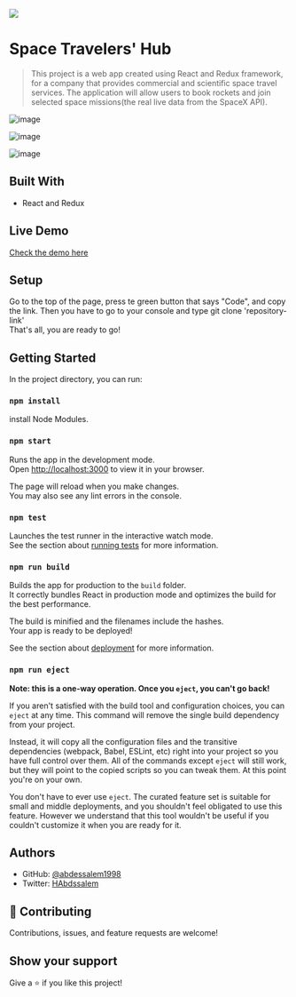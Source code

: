![](https://img.shields.io/badge/Microverse-blueviolet)

# Space Travelers' Hub 

> This project is a web app created using React and Redux framework, for a company that provides commercial and scientific space travel services. The application will allow users to book rockets and join selected space missions(the real live data from the SpaceX API).

![image](https://user-images.githubusercontent.com/89970442/152335730-8479c782-c395-4b65-8662-278c3c717e23.png)

![image](https://user-images.githubusercontent.com/89970442/152335792-474269c6-0f8e-4288-984f-1be16c69aaf7.png)

![image](https://user-images.githubusercontent.com/89970442/152335833-77e2270f-2aeb-47ba-bdca-6871a4ccc544.png)


## Built With

- React and Redux


## Live Demo

[Check the demo here](https://spacehub2022.herokuapp.com/)

## Setup
Go to the top of the page, press te green button that says "Code", and copy the link. Then you have to go to your console and type
git clone 'repository-link'  
That's all, you are ready to go!

## Getting Started

In the project directory, you can run:

### `npm install`
install Node Modules.

### `npm start`

Runs the app in the development mode.\
Open [http://localhost:3000](http://localhost:3000) to view it in your browser.

The page will reload when you make changes.\
You may also see any lint errors in the console.

### `npm test`

Launches the test runner in the interactive watch mode.\
See the section about [running tests](https://facebook.github.io/create-react-app/docs/running-tests) for more information.

### `npm run build`

Builds the app for production to the `build` folder.\
It correctly bundles React in production mode and optimizes the build for the best performance.

The build is minified and the filenames include the hashes.\
Your app is ready to be deployed!

See the section about [deployment](https://facebook.github.io/create-react-app/docs/deployment) for more information.

### `npm run eject`

**Note: this is a one-way operation. Once you `eject`, you can't go back!**

If you aren't satisfied with the build tool and configuration choices, you can `eject` at any time. This command will remove the single build dependency from your project.

Instead, it will copy all the configuration files and the transitive dependencies (webpack, Babel, ESLint, etc) right into your project so you have full control over them. All of the commands except `eject` will still work, but they will point to the copied scripts so you can tweak them. At this point you're on your own.

You don't have to ever use `eject`. The curated feature set is suitable for small and middle deployments, and you shouldn't feel obligated to use this feature. However we understand that this tool wouldn't be useful if you couldn't customize it when you are ready for it.

## Authors

- GitHub: [@abdessalem1998](https://https://github.com/abdessalem1998.com/rdnrn)
- Twitter: [HAbdssalem](https://twitter.com/HAbdssalem)


## 🤝 Contributing

Contributions, issues, and feature requests are welcome!

## Show your support

Give a ⭐️ if you like this project!
